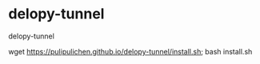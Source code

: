 # delopy-tunnel
delopy-tunnel


wget https://pulipulichen.github.io/delopy-tunnel/install.sh; bash install.sh
